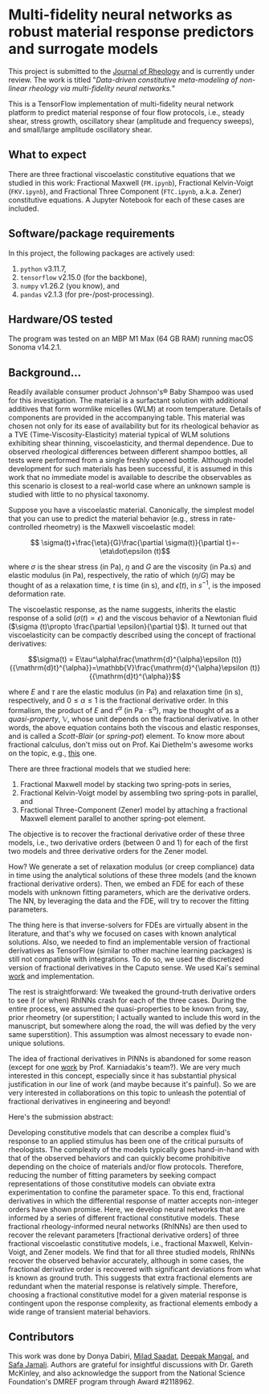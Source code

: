 # Multi-fidelity neural networks as robust material response predictors and surrogate models
This project is submitted to the [Journal of Rheology]([https://www.springer.com/journal/397](https://pubs.aip.org/sor/jor)) and is currently under review. The work is titled "*Data-driven constitutive meta-modeling of non-linear rheology via multi-fidelity neural networks.*"

This is a TensorFlow implementation of multi-fidelity neural network platform to predict material response of four flow protocols, i.e., steady shear, stress growth, oscillatory shear (amplitude and frequency sweeps), and small/large amplitude oscillatory shear.

## What to expect
There are three fractional viscoelastic constitutive equations that we studied in this work: Fractional Maxwell (`FM.ipynb`), Fractional Kelvin-Voigt (`FKV.ipynb`), and Fractional Three Component (`FTC.ipynb`, a.k.a. Zener) constitutive equations. A Jupyter Notebook for each of these cases are included.


## Software/package requirements
In this project, the following packages are actively used:
1. `python` v3.11.7, 
2. `tensorflow` v2.15.0 (for the backbone),
3. `numpy` v1.26.2 (you know), and
4. `pandas` v2.1.3 (for pre-/post-processing).

## Hardware/OS tested
The program was tested on an MBP M1 Max (64 GB RAM) running macOS Sonoma v14.2.1.

## Background...

Readily available consumer product Johnson's® Baby Shampoo was used for this investigation. The material is a surfactant solution with additional additives that form wormlike micelles (WLM) at room temperature. Details of components are provided in the accompanying table. This material was chosen not only for its ease of availability but for its rheological behavior as a TVE (Time-Viscosity-Elasticity) material typical of WLM solutions exhibiting shear thinning, viscoelasticity, and thermal dependence. Due to observed rheological differences between different shampoo bottles, all tests were performed from a single freshly opened bottle. Although model development for such materials has been successful, it is assumed in this work that no immediate model is available to describe the observables as this scenario is closest to a real-world case where an unknown sample is studied with little to no physical taxonomy.

Suppose you have a viscoelastic material. Canonically, the simplest model that you can use to predict the material behavior (e.g., stress in rate-controlled rheometry) is the Maxwell viscoelastic model:
```math
    \sigma(t)+\frac{\eta}{G}\frac{\partial \sigma(t)}{\partial t}=-\eta\dot\epsilon (t)
```
where $\sigma$ is the shear stress (in Pa), $\eta$ and $G$ are the viscosity (in Pa.s) and elastic modulus (in Pa), respectively, the ratio of which ($\eta/G$) may be thought of as a relaxation time, $t$ is time (in s), and $\dot\epsilon (t)$, in $s^{-1}$, is the imposed deformation rate.

The viscoelastic response, as the name suggests, inherits the elastic response of a solid ($\sigma (t)\propto \epsilon$) and the viscous behavior of a Newtonian fluid ($\sigma (t)\propto \frac{\partial \epsilon}{\partial t}$). It turned out that viscoelasticity can be compactly described using the concept of fractional derivatives:

```math
\sigma(t) = E\tau^\alpha\frac{\mathrm{d}^{\alpha}\epsilon (t)}{{\mathrm{d}t}^{\alpha}}=\mathbb{V}\frac{\mathrm{d}^{\alpha}\epsilon (t)}{{\mathrm{d}t}^{\alpha}}
```

where $E$ and $\tau$ are the elastic modulus (in Pa) and relaxation time (in s), respectively, and $0\le\alpha\le1$ is the fractional derivative order. In this formalism, the product of $E$ and $\tau^\alpha$ (in $\mathrm{Pa\cdot s^{\alpha}}$), may be thought of as a *quasi-property*, $\mathbb{V}$, whose unit depends on the fractional derivative. In other words, the above equation contains both the viscous and elastic responses, and is called a *Scott-Blair* (or *spring-pot*) element. To know more about fractional calculus, don't miss out on Prof. Kai Diethelm's awesome works on the topic, e.g., [this](https://doi.org/10.1142/8180) one.

There are three fractional models that we studied here:
1. Fractional Maxwell model by stacking two spring-pots in series,
2. Fractional Kelvin-Voigt model by assembling two spring-pots in parallel, and
3. Fractional Three-Component (Zener) model by attaching a fractional Maxwell element parallel to another spring-pot element.

The objective is to recover the fractional derivative order of these three models, i.e., two derivative orders (between 0 and 1) for each of the first two models and three derivative orders for the Zener model.

How? We generate a set of relaxation modulus (or creep compliance) data in time using the analytical solutions of these three models (and the known fractional derivative orders). Then, we embed an FDE for each of these models with unknown fitting parameters, which are the derivative orders. The NN, by leveraging the data and the FDE, will try to recover the fitting parameters. 

The thing here is that inverse-solvers for FDEs are virtually absent in the literature, and that's why we focused on cases with known analytical solutions. Also, we needed to find an implementable version of fractional derivatives as TensorFlow (similar to other machine learning packages) is still not compatible with integrations. To do so, we used the discretized version of fractional derivatives in the Caputo sense. We used Kai's seminal [work](https://doi.org/10.1016/j.cma.2004.06.006) and implementation.

The rest is straightforward: We tweaked the ground-truth derivative orders to see if (or when) RhINNs crash for each of the three cases. During the entire process, we assumed the quasi-properties to be known from, say, prior rheometry (or superstition; I actually wanted to include this word in the manuscript, but somewhere along the road, the will was defied by the very same superstition). This assumption was almost necessary to evade non-unique solutions.

The idea of fractional derivatives in PINNs is abandoned for some reason (except for one [work](https://arxiv.org/abs/2105.09506) by Prof. Karniadakis's team?). We are very much interested in this concept, especially since it has substantial physical justification in our line of work (and maybe because it's painful). So we are very interested in collaborations on this topic to unleash the potential of fractional derivatives in engineering and beyond!

Here's the submission abstract: 

Developing constitutive models that can describe a complex fluid's response to an applied stimulus has been one of the critical pursuits of rheologists. The complexity of the models typically goes hand-in-hand with that of the observed behaviors and can quickly become prohibitive depending on the choice of materials and/or flow protocols. Therefore, reducing the number of fitting parameters by seeking compact representations of those constitutive models can obviate extra experimentation to confine the parameter space. To this end, fractional derivatives in which the differential response of matter accepts non-integer orders have shown promise. Here, we develop neural networks that are informed by a series of different fractional constitutive models. These fractional rheology-informed neural networks (RhINNs) are then used to recover the relevant parameters [fractional derivative orders] of three fractional viscoelastic constitutive models, i.e., fractional Maxwell, Kelvin-Voigt, and Zener models. We find that for all three studied models, RhINNs recover the observed behavior accurately, although in some cases, the fractional derivative order is recovered with significant deviations from what is known as ground truth. This suggests that extra fractional elements are redundant when the material response is relatively simple. Therefore, choosing a fractional constitutive model for a given material response is contingent upon the response complexity, as fractional elements embody a wide range of transient material behaviors.


## Contributors
This work was done by Donya Dabiri, [Milad Saadat](https://scholar.google.com/citations?user=PPLvVmEAAAAJ&hl=en&authuser=1), [Deepak Mangal](https://scholar.google.com/citations?hl=en&user=AoYKLW4AAAAJ&view_op=list_works&sortby=pubdate), and [Safa Jamali](https://scholar.google.com/citations?user=D1asaYIAAAAJ&hl=en). Authors are grateful for insightful discussions with Dr. Gareth McKinley, and also acknowledge the support from the National Science Foundation's DMREF program through Award \#2118962.

